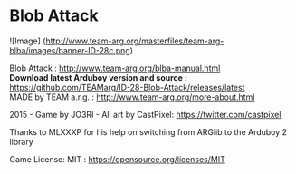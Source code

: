 # Blob Attack
![Image]
(http://www.team-arg.org/masterfiles/team-arg-blba/images/banner-ID-28c.png)

Blob Attack : http://www.team-arg.org/blba-manual.html  
**Download latest Arduboy version and source :** https://github.com/TEAMarg/ID-28-Blob-Attack/releases/latest  
MADE by TEAM a.r.g. : http://www.team-arg.org/more-about.html
 
2015 - Game by JO3RI - All art by CastPixel: https://twitter.com/castpixel

Thanks to MLXXXP for his help on switching from ARGlib to the Arduboy 2 library

Game License: MIT : https://opensource.org/licenses/MIT
